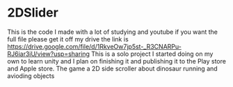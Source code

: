 # 2DSlider
This is the code I made with a lot of studying and youtube if you want the full file please get it off my drive the link is https://drive.google.com/file/d/1RkveOw7jp5st-_R3CNARPu-RJ6iar3iU/view?usp=sharing 
This is a solo project I started doing on my own to learn unity and I plan on finishing it and publishing it to the Play store and Apple store. The game a 2D side scroller about dinosaur running and avioding objects
